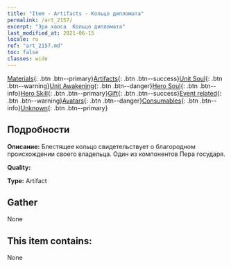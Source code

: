 ```yaml
---
title: "Item - Artifacts - Кольцо дипломата"
permalink: /art_2157/
excerpt: "Эра хаоса  Кольцо дипломата"
last_modified_at: 2021-06-15
locale: ru
ref: "art_2157.md"
toc: false
classes: wide
---
```

 [Materials](/ItemsRU/){: .btn .btn--primary}[Artifacts](/ItemsRU/Artifacts/){: .btn .btn--success}[Unit Soul](/ItemsRU/UnitSoul/){: .btn .btn--warning}[Unit Awakening](/ItemsRU/UnitAwakening/){: .btn .btn--danger}[Hero Soul](/ItemsRU/HeroSoul/){: .btn .btn--info}[Hero Skill](/ItemsRU/HeroSkill/){: .btn .btn--primary}[Gift](/ItemsRU/Gift/){: .btn .btn--success}[Event related](/ItemsRU/Events/){: .btn .btn--warning}[Avatars](/ItemsRU/Avatars/){: .btn .btn--danger}[Consumables](/ItemsRU/Consumables/){: .btn .btn--info}[Unknown](/ItemsRU/Unknown/){: .btn .btn--primary}

## Подробности
 **Описание:** Блестящее кольцо свидетельствует о благородном происхождении своего владельца. Один из компонентов Пера государя.

 **Quality:** 

 **Type:** Artifact

## Gather

  None

## This item contains:

  None

